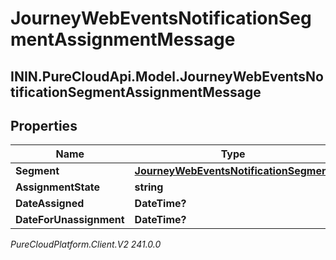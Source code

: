 # JourneyWebEventsNotificationSegmentAssignmentMessage

## ININ.PureCloudApi.Model.JourneyWebEventsNotificationSegmentAssignmentMessage

## Properties

|Name | Type | Description | Notes|
|------------ | ------------- | ------------- | -------------|
| **Segment** | [**JourneyWebEventsNotificationSegment**](JourneyWebEventsNotificationSegment) |  | [optional] |
| **AssignmentState** | **string** |  | [optional] |
| **DateAssigned** | **DateTime?** |  | [optional] |
| **DateForUnassignment** | **DateTime?** |  | [optional] |



_PureCloudPlatform.Client.V2 241.0.0_
